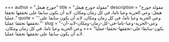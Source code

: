 +++
author = "جورج هيغل"
title = "مقولة جورج هيغل"
description = "مقولة جورج هيغل: وعي الحرية وعيا تاما، في كل زمان ومكان، لابد أن يكون سابقا على تحققها تحققا عمليا."
quote = '''وعي الحرية وعيا تاما، في كل زمان ومكان، لابد أن يكون سابقا على تحققها تحققا عمليا.''' 
slug = "وعي-الحرية-وعيا-تاما-في-كل-زمان-ومكان-لابد-أن-يكون-سابقا-على-تحققها-تحققا-عمليا"
+++
وعي الحرية وعيا تاما، في كل زمان ومكان، لابد أن يكون سابقا على تحققها تحققا عمليا.
